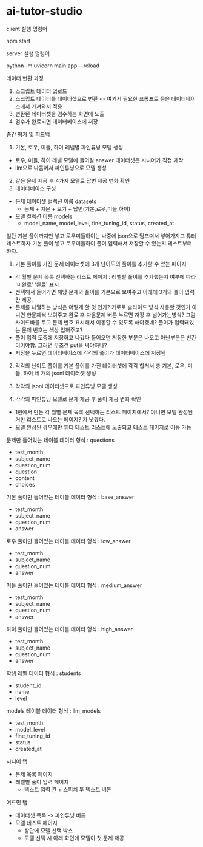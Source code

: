# ai-tutor-studio

client 실행 명령어

npm start

server 실행 명령어

python -m uvicorn main:app --reload



데이터 변환 과정
1. 스크립트 데이터 업로드
2. 스크립트 데이터를 데이터셋으로 변환 <- 여기서 필요한 프롬프트 등은 데이터베이스에서 가져와서 적용
3. 변환된 데이터셋을 검수하는 화면에 노출
4. 검수가 완료되면 데이터베이스에 저장


중간 평가 및 피드백
1. 기본, 로우, 미들, 하이 레벨별 파인튜닝 모델 생성
  - 로우, 미들, 하이 레벨 모델에 들어갈 answer 데이터셋은 시니어가 직접 제작
  - llm으로 다듬어서 파인튜닝으로 모델 생성
2. 같은 문제 제공 후 4가지 모델로 답변 제공 변화 확인
3. 데이터베이스 구성
  - 문제 데이터셋 컬렉션 이름 datasets
    - 문제 + 지문 + 보기 + 답변(기본,로우,미들,하이)
  - 모델 컬렉션 이름 models
    - model_name, model_level, fine_tuning_id, status, created_at


일단 기본 풀이까지만 넣고 로우미들하이는 나중에 json으로 덤프떠서 넣어가지고 튜터 테스트하자
기본 풀이 넣고 로우미들하이 풀이 입력해서 저장할 수 있는지 테스트부터 하자.

1. 기본 풀이를 가진 문제 데이터셋에 3개 난이도의 풀이를 추가할 수 있는 페이지
  - 각 월별 문제 목록 선택하는 리스트 페이지 : 레벨별 풀이를 추가했는지 여부에 따라 '미완료' '완료' 표시
  - 선택해서 들어가면 해당 문제와 풀이를 기본으로 보여주고 아래에 3개의 풀이 입력 칸 제공.
  - 문제를 나열하는 방식은 어떻게 할 것 인가? 가로로 슬라이드 방식 사용할 것인가 아니면 한문제씩 보여주고 완료 후 다음문제 버튼 누르면 저장 후 넘어가는방식? 그럼 사이드바를 두고 문제 번호 표시해서 이동할 수 있도록 해야겠네? 풀이가 입력돼있는 문제 번호는 색상 입혀주고?
  - 풀이 입력 도중에 저장하고 나갔다 들어오면 저장한 부분은 나오고 아닌부분은 빈칸이어야함. 그러면 무조건 put을 써야하나?
  - 저장을 누르면 데이터베이스에 각각의 풀이가 데이터베이스에 저장됨

2. 각각의 난이도 풀이를 기본 풀이를 가진 데이터셋에 각각 합쳐서 총 기본, 로우, 미들, 하이 네 개의 jsonl 데이터셋 생성

3. 각각의 jsonl 데이터셋으로 파인튜닝 모델 생성

4. 각각의 파인튜닝 모델로 문제 제공 후 풀이 제공 변화 확인
  - 1번에서 만든 각 월별 문제 목록 선택하는 리스트 페이지에서? 아니면 모델 완성된거만 리스트로 나오는 페이지? 가 낫겠다.
  - 모델 완성된 경우에만 튜터 테스트 리스트에 노출되고 테스트 페이지로 이동 가능


문제만 들어있는 테이블 데이터 형식 : questions
  - test_month
  - subject_name
  - question_num
  - question
  - content
  - choices

기본 풀이만 들어있는 테이블 데이터 형식 : base_answer
  - test_month
  - subject_name
  - question_num
  - answer

로우 풀이만 들어있는 테이블 데이터 형식 : low_answer
  - test_month
  - subject_name
  - question_num
  - answer

미들 풀이만 들어있는 테이블 데이터 형식 : medium_answer
  - test_month
  - subject_name
  - question_num
  - answer

하이 풀이만 들어있는 테이블 데이터 형식 : high_answer
  - test_month
  - subject_name
  - question_num
  - answer

학생 레벨 데이터 형식 : students
  - student_id
  - name
  - level

models 테이블 데이터 형식 : llm_models
  - test_month
  - model_level
  - fine_tuning_id
  - status
  - created_at



시니어 탭
  - 문제 목록 페이지
  - 레벨별 풀이 입력 페이지
    - 텍스트 입력 칸 + 스피치 투 텍스트 버튼

어드민 탭
  - 데이터셋 목록 -> 파인튜닝 버튼
  - 모델 테스트 페이지
    - 상단에 모델 선택 박스
    - 모델 선택 시 아래 화면에 모델이 첫 문제 제공